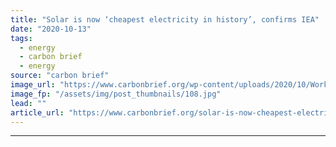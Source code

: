 ```yaml
---
title: "Solar is now ‘cheapest electricity in history’, confirms IEA"
date: "2020-10-13"
tags: 
  - energy
  - carbon brief
  - energy
source: "carbon brief"
image_url: "https://www.carbonbrief.org/wp-content/uploads/2020/10/Workers-clean-photovoltaic-panels-inside-a-solar-power-plant-in-Gujarat-India-107x71.jpg"
image_fp: "/assets/img/post_thumbnails/108.jpg"
lead: ""
article_url: "https://www.carbonbrief.org/solar-is-now-cheapest-electricity-in-history-confirms-iea"
---
```


---
